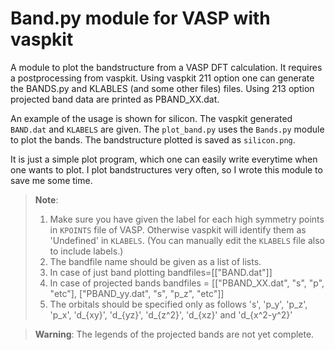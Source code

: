 # Band.py module for VASP with vaspkit

A module to plot the bandstructure from a VASP DFT calculation. It requires
a postprocessing from vaspkit. Using vaspkit 211 option one can generate the
BANDS.py and KLABLES (and some other files) files. Using 213 option projected
band data are printed as PBAND_XX.dat.

An example of the usage is shown for silicon. The vaspkit generated `BAND.dat`
and `KLABELS` are given. The `plot_band.py` uses the `Bands.py` module to plot
the bands. The bandstructure plotted is saved as `silicon.png`.

It is just a simple plot program, which one can easily write everytime when one
wants to plot. I plot bandstructures very often, so I wrote this module to save
me some time.

> **Note**:
> 1. Make sure you have given the label for each high symmetry points in `KPOINTS`
> file of VASP. Otherwise vaspkit will identify them as 'Undefined' in `KLABELS`.
> (You can manually edit the `KLABELS` file also to include labels.)
> 2. The bandfile name should be given as a list of lists.
> 3. In case of just band plotting bandfiles=[["BAND.dat"]]
> 4. In case of projected bands bandfiles = [["PBAND_XX.dat", "s", "p", "etc"], ["PBAND_yy.dat", "s", "p_z", "etc"]]
> 5. The orbitals should be specified only as follows 's', 'p_y', 'p_z', 'p_x', 'd_{xy}', 'd_{yz}', 'd_{z^2}', 'd_{xz}' and 'd_{x^2-y^2}'

> **Warning**:
> The legends of the projected bands are not yet complete.
